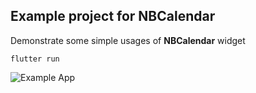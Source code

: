 ## Example project for NBCalendar

Demonstrate some simple usages of **NBCalendar** widget

```shell script
flutter run
```

![Example App](https://github.com/jeebb/nhabe/tree/master/example/screenshots/example_app.png)
